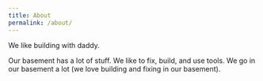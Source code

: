 ```yaml
---
title: About
permalink: /about/
---
```

We like building with daddy.

Our basement has a lot of stuff. We like to fix, build, and use tools. We go in
our basement a lot (we love building and fixing in our basement).

